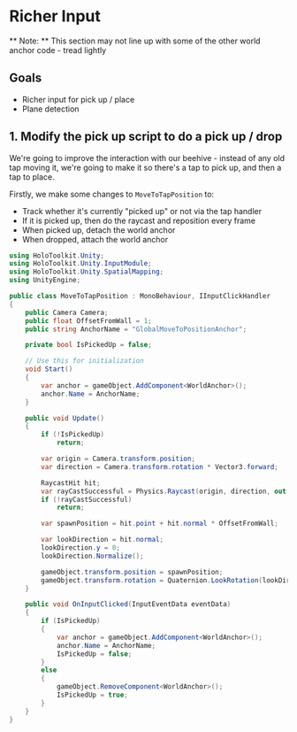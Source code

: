 # Richer Input

** Note: ** This section may not line up with some of the other world anchor code - tread lightly

## Goals

* Richer input for pick up / place
* Plane detection

## 1. Modify the pick up script to do a pick up / drop

We're going to improve the interaction with our beehive - instead of any old tap moving it, we're going to make it so there's a tap to pick up, and then a tap to place.

Firstly, we make some changes to `MoveToTapPosition` to:

* Track whether it's currently "picked up" or not via the tap handler
* If it is picked up, then do the raycast and reposition every frame
* When picked up, detach the world anchor
* When dropped, attach the world anchor

```cs
using HoloToolkit.Unity;
using HoloToolkit.Unity.InputModule;
using HoloToolkit.Unity.SpatialMapping;
using UnityEngine;

public class MoveToTapPosition : MonoBehaviour, IInputClickHandler
{
    public Camera Camera;
    public float OffsetFromWall = 1;
    public string AnchorName = "GlobalMoveToPositionAnchor";

    private bool IsPickedUp = false;

    // Use this for initialization
    void Start()
    {
        var anchor = gameObject.AddComponent<WorldAnchor>();
        anchor.Name = AnchorName;
    }

    public void Update()
    {
        if (!IsPickedUp)
            return;

        var origin = Camera.transform.position;
        var direction = Camera.transform.rotation * Vector3.forward;

        RaycastHit hit;
        var rayCastSuccessful = Physics.Raycast(origin, direction, out hit, 20, 1 << SpatialMappingManager.Instance.PhysicsLayer);
        if (!rayCastSuccessful)
            return;

        var spawnPosition = hit.point + hit.normal * OffsetFromWall;

        var lookDirection = hit.normal;
        lookDirection.y = 0;
        lookDirection.Normalize();

        gameObject.transform.position = spawnPosition;
        gameObject.transform.rotation = Quaternion.LookRotation(lookDirection, Vector3.up);
    }

    public void OnInputClicked(InputEventData eventData)
    {
        if (IsPickedUp)
        {
            var anchor = gameObject.AddComponent<WorldAnchor>();
            anchor.Name = AnchorName;
            IsPickedUp = false;
        }
        else
        {
            gameObject.RemoveComponent<WorldAnchor>();
            IsPickedUp = true;
        }
    }
}
```